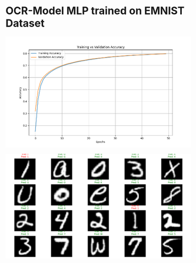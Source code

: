 # OCR-Model MLP trained on EMNIST Dataset


![Training / Validation Accuracy](./Images/Figure_1.png)

![Predictions](./Images/Figure_2.png)
